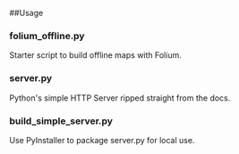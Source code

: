 ##Usage

### folium_offline.py
Starter script to build offline maps with Folium.

### server.py
Python's simple HTTP Server ripped straight from the docs.

### build_simple_server.py
Use PyInstaller to package server.py for local use.